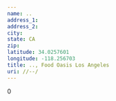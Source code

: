 ```yaml
---
name: ..
address_1: 
address_2: 
city: 
state: CA
zip: 
latitude: 34.0257601
longitude: -118.256703
title: .., Food Oasis Los Angeles
uri: //--/
---
```

0
